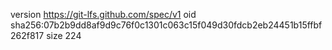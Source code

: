 version https://git-lfs.github.com/spec/v1
oid sha256:07b2b9dd8af9d9c76f0c1301c063c15f049d30fdcb2eb24451b15ffbf262f817
size 224

